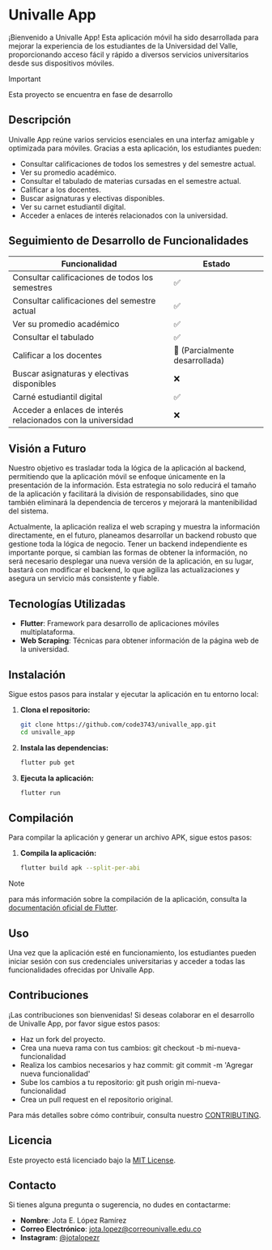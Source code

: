 # Univalle App

¡Bienvenido a Univalle App! Esta aplicación móvil ha sido desarrollada para mejorar la experiencia de los estudiantes de la Universidad del Valle, proporcionando acceso fácil y rápido a diversos servicios universitarios desde sus dispositivos móviles.

>[!IMPORTANT]
> Esta proyecto se encuentra en fase de desarrollo

## Descripción

Univalle App reúne varios servicios esenciales en una interfaz amigable y optimizada para móviles. Gracias a esta aplicación, los estudiantes pueden:

- Consultar calificaciones de todos los semestres y del semestre actual.
- Ver su promedio académico.
- Consultar el tabulado de materias cursadas en el semestre actual.
- Calificar a los docentes.
- Buscar asignaturas y electivas disponibles.
- Ver su carnet estudiantil digital.
- Acceder a enlaces de interés relacionados con la universidad.


## Seguimiento de Desarrollo de Funcionalidades

| Funcionalidad                                            | Estado |
|----------------------------------------------------------|--------|
| Consultar calificaciones de todos los semestres          | ✅     |
| Consultar calificaciones del semestre actual             | ✅     |
| Ver su promedio académico                                | ✅     |
| Consultar el tabulado                                    | ✅     |
| Calificar a los docentes                                 | 🔄 (Parcialmente desarrollada)  |
| Buscar asignaturas y electivas disponibles               | ❌     |
| Carné estudiantil digital                                | ✅     |
| Acceder a enlaces de interés relacionados con la universidad | ❌     |


## Visión a Futuro

Nuestro objetivo es trasladar toda la lógica de la aplicación al backend, permitiendo que la aplicación móvil se enfoque únicamente en la presentación de la información. Esta estrategia no solo reducirá el tamaño de la aplicación y facilitará la división de responsabilidades, sino que también eliminará la dependencia de terceros y mejorará la mantenibilidad del sistema.


Actualmente, la aplicación realiza el web scraping y muestra la información directamente, en el futuro, planeamos desarrollar un backend robusto que gestione toda la lógica de negocio. Tener un backend independiente es importante porque, si cambian las formas de obtener la información, no será necesario desplegar una nueva versión de la aplicación, en su lugar, bastará con modificar el backend, lo que agiliza las actualizaciones y asegura un servicio más consistente y fiable.


## Tecnologías Utilizadas

- **Flutter**: Framework para desarrollo de aplicaciones móviles multiplataforma.
- **Web Scraping**: Técnicas para obtener información de la página web de la universidad.

## Instalación

Sigue estos pasos para instalar y ejecutar la aplicación en tu entorno local:

1. **Clona el repositorio:**
   ```bash
   git clone https://github.com/code3743/univalle_app.git
   cd univalle_app
   ```

2. **Instala las dependencias:**
   ```bash
   flutter pub get
   ```

3. **Ejecuta la aplicación:**
   ```bash
   flutter run
   ```

## Compilación

Para compilar la aplicación y generar un archivo APK, sigue estos pasos:

1. **Compila la aplicación:**
   ```bash
   flutter build apk --split-per-abi
   ```

>[!NOTE]
>para más información sobre la compilación de la aplicación, consulta la [documentación oficial de Flutter](https://docs.flutter.dev/deployment/android).

## Uso

Una vez que la aplicación esté en funcionamiento, los estudiantes pueden iniciar sesión con sus credenciales universitarias y acceder a todas las funcionalidades ofrecidas por Univalle App.

## Contribuciones

¡Las contribuciones son bienvenidas! Si deseas colaborar en el desarrollo de Univalle App, por favor sigue estos pasos:

- Haz un fork del proyecto.
- Crea una nueva rama con tus cambios: git checkout -b mi-nueva-funcionalidad
- Realiza los cambios necesarios y haz commit: git commit -m 'Agregar nueva funcionalidad'
- Sube los cambios a tu repositorio: git push origin mi-nueva-funcionalidad
- Crea un pull request en el repositorio original.

Para más detalles sobre cómo contribuir, consulta nuestro [CONTRIBUTING](CONTRIBUTING.md).

## Licencia

Este proyecto está licenciado bajo la [MIT License](LICENSE).

## Contacto

Si tienes alguna pregunta o sugerencia, no dudes en contactarme:

- **Nombre**: Jota E. López Ramírez
- **Correo Electrónico**: [jota.lopez@correounivalle.edu.co](mailto:jota.lopez@correounivalle.edu.co)
- **Instagram**: [@jotalopezr](https://www.instagram.com/jotalopezr/)
